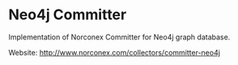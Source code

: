 Neo4j Committer
=======================

Implementation of Norconex Committer for Neo4j graph database.

Website: http://www.norconex.com/collectors/committer-neo4j
